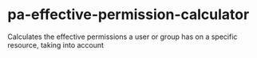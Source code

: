 # pa-effective-permission-calculator
Calculates the effective permissions a user or group has on a specific resource, taking into account
